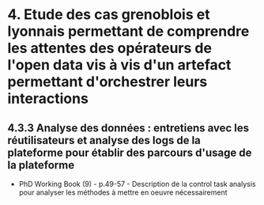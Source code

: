 # 4. Etude des cas grenoblois et lyonnais permettant de comprendre les attentes des opérateurs de l'open data vis à vis d'un artefact permettant d'orchestrer leurs interactions

## 4.3.3 Analyse des données : entretiens avec les réutilisateurs et analyse des logs de la plateforme pour établir des parcours d'usage de la plateforme

- PhD Working Book (9) - p.49-57 - Description de la control task analysis pour analyser les méthodes à mettre en oeuvre nécessairement
